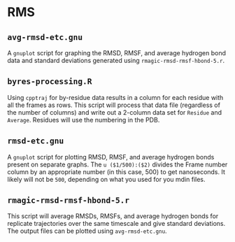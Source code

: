 # RMS

## `avg-rmsd-etc.gnu`

A `gnuplot` script for graphing the RMSD, RMSF, and average hydrogen bond data
and standard deviations generated using `rmagic-rmsd-rmsf-hbond-5.r`.

## `byres-processing.R`

Using `cpptraj` for by-residue data results in a column for each residue with
all the frames as rows.
This script will process that data file (regardless of the number of columns)
and write out a 2-column data set for `Residue` and `Average`.
Residues will use the numbering in the PDB.

## `rmsd-etc.gnu`
A `gnuplot` script for plotting RMSD, RMSF, and average hydrogen bonds present
on separate graphs.
The `u ($1/500):($2)` divides the Frame number column by an appropriate number
(in this case, 500) to get nanoseconds.
It likely will not be `500`, depending on what you used for you mdin files.

## `rmagic-rmsd-rmsf-hbond-5.r`
This script will average RMSDs, RMSFs, and average hydrogen bonds for
replicate trajectories over the same timescale and give standard deviations.
The output files can be plotted using `avg-rmsd-etc.gnu`.
